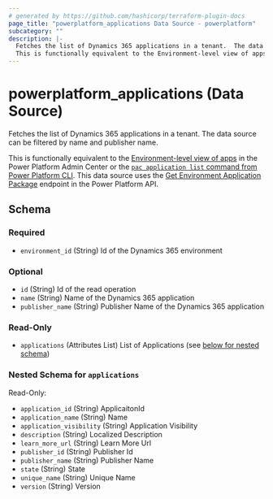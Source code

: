 ```yaml
---
# generated by https://github.com/hashicorp/terraform-plugin-docs
page_title: "powerplatform_applications Data Source - powerplatform"
subcategory: ""
description: |-
  Fetches the list of Dynamics 365 applications in a tenant.  The data source can be filtered by name and publisher name.
  This is functionally equivalent to the Environment-level view of apps https://learn.microsoft.com/en-us/power-platform/admin/manage-apps#environment-level-view-of-apps in the Power Platform Admin Center or the pac application list command from Power Platform CLI https://learn.microsoft.com/en-us/power-platform/developer/cli/reference/application#pac-application-list.  This data source uses the Get Environment Application Package https://learn.microsoft.com/en-us/rest/api/power-platform/appmanagement/applications/get-environment-application-package endpoint in the Power Platform API.
---
```


# powerplatform_applications (Data Source)

Fetches the list of Dynamics 365 applications in a tenant.  The data source can be filtered by name and publisher name.

This is functionally equivalent to the [Environment-level view of apps](https://learn.microsoft.com/en-us/power-platform/admin/manage-apps#environment-level-view-of-apps) in the Power Platform Admin Center or the [`pac application list` command from Power Platform CLI](https://learn.microsoft.com/en-us/power-platform/developer/cli/reference/application#pac-application-list).  This data source uses the [Get Environment Application Package](https://learn.microsoft.com/en-us/rest/api/power-platform/appmanagement/applications/get-environment-application-package) endpoint in the Power Platform API.



<!-- schema generated by tfplugindocs -->
## Schema

### Required

- `environment_id` (String) Id of the Dynamics 365 environment

### Optional

- `id` (String) Id of the read operation
- `name` (String) Name of the Dynamics 365 application
- `publisher_name` (String) Publisher Name of the Dynamics 365 application

### Read-Only

- `applications` (Attributes List) List of Applications (see [below for nested schema](#nestedatt--applications))

<a id="nestedatt--applications"></a>
### Nested Schema for `applications`

Read-Only:

- `application_id` (String) ApplicaitonId
- `application_name` (String) Name
- `application_visibility` (String) Application Visibility
- `description` (String) Localized Description
- `learn_more_url` (String) Learn More Url
- `publisher_id` (String) Publisher Id
- `publisher_name` (String) Publisher Name
- `state` (String) State
- `unique_name` (String) Unique Name
- `version` (String) Version
